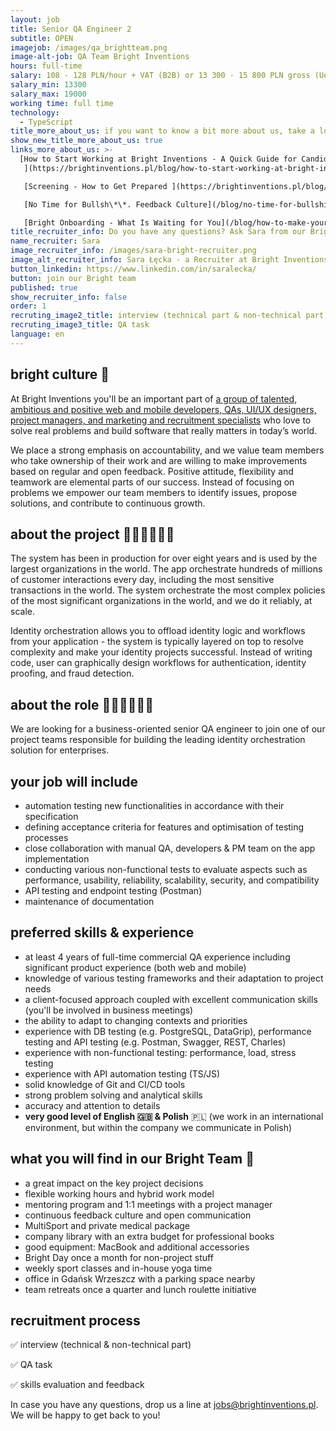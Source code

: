 ```yaml
---
layout: job
title: Senior QA Engineer 2
subtitle: OPEN
imagejob: /images/qa_brightteam.png
image-alt-job: QA Team Bright Inventions
hours: full-time
salary: 108 - 128 PLN/hour + VAT (B2B) or 13 300 - 15 800 PLN gross (UoP)
salary_min: 13300
salary_max: 19000
working time: full time
technology:
  - TypeScript
title_more_about_us: if you want to know a bit more about us, take a look below 🙋🏻‍♀️🙋🏻‍♂️
show_new_title_more_about_us: true
links_more_about_us: >-
  [How to Start Working at Bright Inventions - A Quick Guide for Candidates
   ](https://brightinventions.pl/blog/how-to-start-working-at-bright-inventions-a-quick-guide-for-candidates/)

   [Screening - How to Get Prepared ](https://brightinventions.pl/blog/recruitment-screening-what-is-it-for/)

   [No Time for Bullsh\*\*. Feedback Culture](/blog/no-time-for-bullshit-feedback-culture/)

   [Bright Onboarding - What Is Waiting for You](/blog/how-to-make-your-onboarding-bright)
title_recruiter_info: Do you have any questions? Ask Sara from our Bright team!
name_recruiter: Sara
image_recruiter_info: /images/sara-bright-recruiter.png
image_alt_recruiter_info: Sara Łęcka - a Recruiter at Bright Inventions
button_linkedin: https://www.linkedin.com/in/saralecka/
button: join our Bright team
published: true
show_recruiter_info: false
order: 1
recruting_image2_title: interview (technical part & non-technical part)
recruting_image3_title: QA task
language: en
---
```

## bright culture 🧡

At Bright Inventions you'll be an important part of [](https://brightinventions.pl/about-us/team/)[a group of talented, ambitious and positive web and mobile developers, QAs, UI/UX designers, project managers, and marketing and recruitment specialists](https://brightinventions.pl/about-us/team/)[](https://brightinventions.pl/about-us/team/) who love to solve real problems and build software that really matters in today’s world.

We place a strong emphasis on accountability, and we value team members who take ownership of their work and are willing to make improvements based on regular and open feedback. Positive attitude, flexibility and teamwork are elemental parts of our success. Instead of focusing on problems we empower our team members to identify issues, propose solutions, and contribute to continuous growth.

## about the project 🧑🏻‍💻🧑🏻‍💻

The system has been in production for over eight years and is used by the largest organizations in the world. The app orchestrate hundreds of millions of customer interactions every day, including the most sensitive transactions in the world. The system orchestrate the most complex policies of the most significant organizations in the world, and we do it reliably, at scale.

Identity orchestration allows you to offload identity logic and workflows from your application - the system is typically layered on top to resolve complexity and make your identity projects successful. Instead of writing code, user can graphically design workflows for authentication, identity proofing, and fraud detection.

## about the role 🧑🏻‍💻🧑🏻‍💻

We are looking for a business-oriented senior QA engineer to join one of our project teams responsible for building the leading identity orchestration solution for enterprises. 



## your job will include

* automation testing new functionalities in accordance with their specification
* defining acceptance criteria for features and optimisation of testing processes
* close collaboration with manual QA, developers & PM team on the app implementation
* conducting various non-functional tests to evaluate aspects such as performance, usability, reliability, scalability, security, and compatibility
* API testing and endpoint testing (Postman)
* maintenance of documentation

## preferred skills & experience

* at least 4 years of full-time commercial QA experience including significant product experience (both web and mobile)
* knowledge of various testing frameworks and their adaptation to project needs
* a client-focused approach coupled with excellent communication skills (you'll be involved in business meetings)
* the ability to adapt to changing contexts and priorities
* experience with DB testing (e.g. PostgreSQL, DataGrip), performance testing and API testing (e.g. Postman, Swagger, REST, Charles) 
* experience with non-functional testing: performance, load, stress testing
* experience with API automation testing (TS/JS) 
* solid knowledge of Git and CI/CD tools 
* strong problem solving and analytical skills
* accuracy and attention to details
* **very good level of English 🇬🇧 & Polish** 🇵🇱 (we work in an international environment, but within the company we communicate in Polish)

## what you will find in our Bright Team 🧡

* a great impact on the key project decisions
* flexible working hours and hybrid work model 
* mentoring program and 1:1 meetings with a project manager
* continuous feedback culture and open communication
* MultiSport and private medical package
* company library with an extra budget for professional books
* good equipment: MacBook and additional accessories
* Bright Day once a month for non-project stuff
* weekly sport classes and in-house yoga time
* office in Gdańsk Wrzeszcz with a parking space nearby
* team retreats once a quarter and lunch roulette initiative

## recruitment process

✅ interview (technical & non-technical part) 

✅ QA task

✅ skills evaluation and feedback 

In case you have any questions, drop us a line at jobs@brightinventions.pl. We will be happy to get back to you!